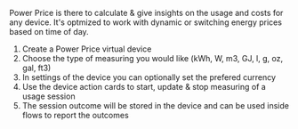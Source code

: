 Power Price is there to calculate & give insights on the usage and costs for any device.
It's optmized to work with dynamic or switching energy prices based on time of day.

1. Create a Power Price virtual device 
2. Choose the type of measuring you would like (kWh, W, m3, GJ, l, g, oz, gal, ft3)
3. In settings of the device you can optionally set the prefered currency
4. Use the device action cards to start, update & stop measuring of a usage session
5. The session outcome will be stored in the device and can be used inside flows to report the outcomes
